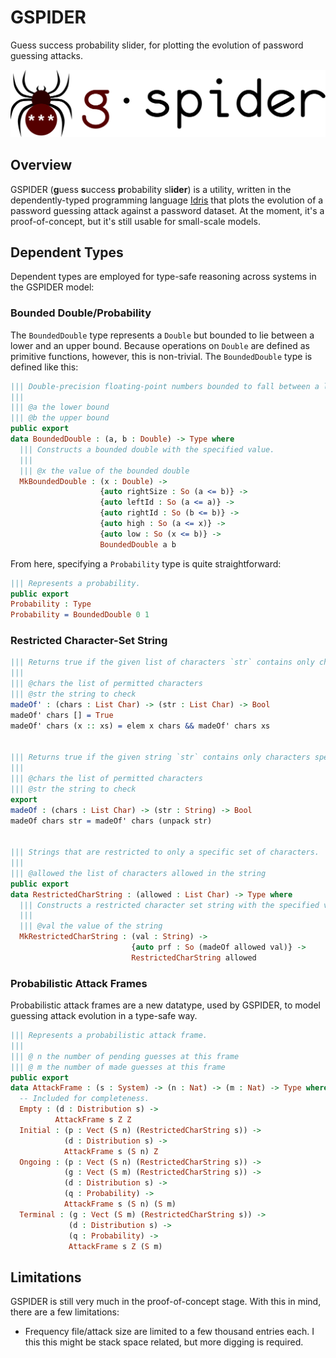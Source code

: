 # GSPIDER
Guess success probability slider, for plotting the evolution of password guessing attacks.

![Logo](assets/logo-text-h.svg)

## Overview
GSPIDER (**g**uess **s**uccess **p**robability sl**ider**) is a utility, written in the dependently-typed programming language [Idris](https://www.idris-lang.org/) that plots the evolution of a password guessing attack against a password dataset. At the moment, it's a proof-of-concept, but it's still usable for small-scale models.

## Dependent Types
Dependent types are employed for type-safe reasoning across systems in the GSPIDER model:

### Bounded Double/Probability
The `BoundedDouble` type represents a `Double` but bounded to lie between a lower and an upper bound. Because operations on `Double` are defined as primitive functions, however, this is non-trivial. The `BoundedDouble` type is defined like this:

```idris
||| Double-precision floating-point numbers bounded to fall between a lower and an upper bound.
|||
||| @a the lower bound
||| @b the upper bound
public export
data BoundedDouble : (a, b : Double) -> Type where
  ||| Constructs a bounded double with the specified value.
  |||
  ||| @x the value of the bounded double
  MkBoundedDouble : (x : Double) ->
                    {auto rightSize : So (a <= b)} ->
                    {auto leftId : So (a <= a)} ->
                    {auto rightId : So (b <= b)} ->
                    {auto high : So (a <= x)} ->
                    {auto low : So (x <= b)} ->
                    BoundedDouble a b
```

From here, specifying a `Probability` type is quite straightforward:

```idris
||| Represents a probability.
public export
Probability : Type
Probability = BoundedDouble 0 1
```

### Restricted Character-Set String

```idris
||| Returns true if the given list of characters `str` contains only characters specified in `chars`.
|||
||| @chars the list of permitted characters
||| @str the string to check
madeOf' : (chars : List Char) -> (str : List Char) -> Bool
madeOf' chars [] = True
madeOf' chars (x :: xs) = elem x chars && madeOf' chars xs


||| Returns true if the given string `str` contains only characters specified in `chars`.
|||
||| @chars the list of permitted characters
||| @str the string to check
export
madeOf : (chars : List Char) -> (str : String) -> Bool
madeOf chars str = madeOf' chars (unpack str)


||| Strings that are restricted to only a specific set of characters.
|||
||| @allowed the list of characters allowed in the string
public export
data RestrictedCharString : (allowed : List Char) -> Type where
  ||| Constructs a restricted character set string with the specified value.
  |||
  ||| @val the value of the string
  MkRestrictedCharString : (val : String) ->
                           {auto prf : So (madeOf allowed val)} ->
                           RestrictedCharString allowed
```

### Probabilistic Attack Frames
Probabilistic attack frames are a new datatype, used by GSPIDER, to model guessing attack evolution in a type-safe way.

```idris
||| Represents a probabilistic attack frame.
|||
||| @ n the number of pending guesses at this frame
||| @ m the number of made guesses at this frame
public export
data AttackFrame : (s : System) -> (n : Nat) -> (m : Nat) -> Type where
  -- Included for completeness.
  Empty : (d : Distribution s) ->
          AttackFrame s Z Z
  Initial : (p : Vect (S n) (RestrictedCharString s)) ->
            (d : Distribution s) ->
            AttackFrame s (S n) Z
  Ongoing : (p : Vect (S n) (RestrictedCharString s)) ->
            (g : Vect (S m) (RestrictedCharString s)) ->
            (d : Distribution s) ->
            (q : Probability) ->
            AttackFrame s (S n) (S m)
  Terminal : (g : Vect (S m) (RestrictedCharString s)) ->
             (d : Distribution s) ->
             (q : Probability) ->
             AttackFrame s Z (S m)
```

## Limitations
GSPIDER is still very much in the proof-of-concept stage. With this in mind, there are a few limitations:

* Frequency file/attack size are limited to a few thousand entries each. I this this might be stack space related, but more digging is required.
